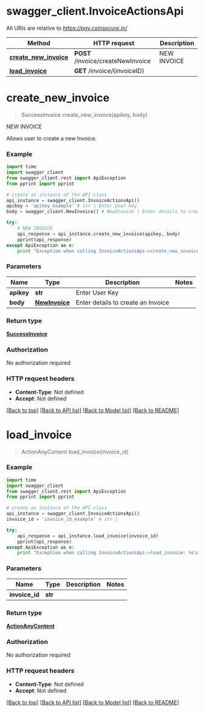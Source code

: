 # swagger_client.InvoiceActionsApi

All URIs are relative to *https://pay.coinsecure.in/*

Method | HTTP request | Description
------------- | ------------- | -------------
[**create_new_invoice**](InvoiceActionsApi.md#create_new_invoice) | **POST** /invoice/createNewInvoice | NEW INVOICE
[**load_invoice**](InvoiceActionsApi.md#load_invoice) | **GET** /invoice/{invoiceID} | 


# **create_new_invoice**
> SuccessInvoice create_new_invoice(apikey, body)

NEW INVOICE

Allows user to create a new Invoice.

### Example 
```python
import time
import swagger_client
from swagger_client.rest import ApiException
from pprint import pprint

# create an instance of the API class
api_instance = swagger_client.InvoiceActionsApi()
apikey = 'apikey_example' # str | Enter User Key
body = swagger_client.NewInvoice() # NewInvoice | Enter details to create an Invoice

try: 
    # NEW INVOICE
    api_response = api_instance.create_new_invoice(apikey, body)
    pprint(api_response)
except ApiException as e:
    print "Exception when calling InvoiceActionsApi->create_new_invoice: %s\n" % e
```

### Parameters

Name | Type | Description  | Notes
------------- | ------------- | ------------- | -------------
 **apikey** | **str**| Enter User Key | 
 **body** | [**NewInvoice**](NewInvoice.md)| Enter details to create an Invoice | 

### Return type

[**SuccessInvoice**](SuccessInvoice.md)

### Authorization

No authorization required

### HTTP request headers

 - **Content-Type**: Not defined
 - **Accept**: Not defined

[[Back to top]](#) [[Back to API list]](../README.md#documentation-for-api-endpoints) [[Back to Model list]](../README.md#documentation-for-models) [[Back to README]](../README.md)

# **load_invoice**
> ActionAnyContent load_invoice(invoice_id)



### Example 
```python
import time
import swagger_client
from swagger_client.rest import ApiException
from pprint import pprint

# create an instance of the API class
api_instance = swagger_client.InvoiceActionsApi()
invoice_id = 'invoice_id_example' # str | 

try: 
    api_response = api_instance.load_invoice(invoice_id)
    pprint(api_response)
except ApiException as e:
    print "Exception when calling InvoiceActionsApi->load_invoice: %s\n" % e
```

### Parameters

Name | Type | Description  | Notes
------------- | ------------- | ------------- | -------------
 **invoice_id** | **str**|  | 

### Return type

[**ActionAnyContent**](ActionAnyContent.md)

### Authorization

No authorization required

### HTTP request headers

 - **Content-Type**: Not defined
 - **Accept**: Not defined

[[Back to top]](#) [[Back to API list]](../README.md#documentation-for-api-endpoints) [[Back to Model list]](../README.md#documentation-for-models) [[Back to README]](../README.md)

